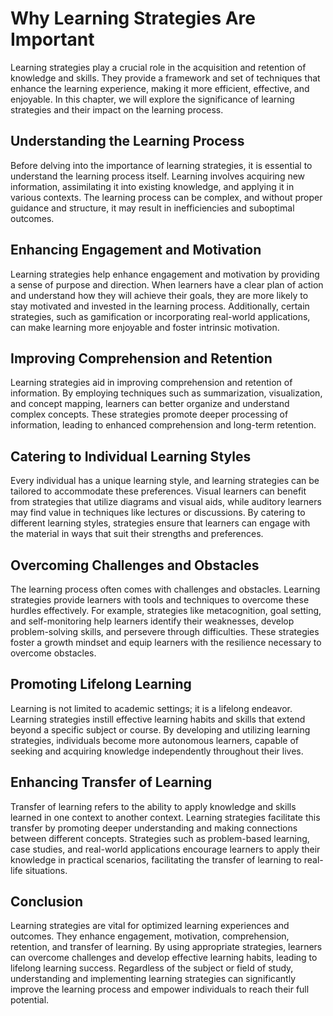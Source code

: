 Why Learning Strategies Are Important
==============================================

Learning strategies play a crucial role in the acquisition and retention of knowledge and skills. They provide a framework and set of techniques that enhance the learning experience, making it more efficient, effective, and enjoyable. In this chapter, we will explore the significance of learning strategies and their impact on the learning process.

Understanding the Learning Process
----------------------------------

Before delving into the importance of learning strategies, it is essential to understand the learning process itself. Learning involves acquiring new information, assimilating it into existing knowledge, and applying it in various contexts. The learning process can be complex, and without proper guidance and structure, it may result in inefficiencies and suboptimal outcomes.

Enhancing Engagement and Motivation
-----------------------------------

Learning strategies help enhance engagement and motivation by providing a sense of purpose and direction. When learners have a clear plan of action and understand how they will achieve their goals, they are more likely to stay motivated and invested in the learning process. Additionally, certain strategies, such as gamification or incorporating real-world applications, can make learning more enjoyable and foster intrinsic motivation.

Improving Comprehension and Retention
-------------------------------------

Learning strategies aid in improving comprehension and retention of information. By employing techniques such as summarization, visualization, and concept mapping, learners can better organize and understand complex concepts. These strategies promote deeper processing of information, leading to enhanced comprehension and long-term retention.

Catering to Individual Learning Styles
--------------------------------------

Every individual has a unique learning style, and learning strategies can be tailored to accommodate these preferences. Visual learners can benefit from strategies that utilize diagrams and visual aids, while auditory learners may find value in techniques like lectures or discussions. By catering to different learning styles, strategies ensure that learners can engage with the material in ways that suit their strengths and preferences.

Overcoming Challenges and Obstacles
-----------------------------------

The learning process often comes with challenges and obstacles. Learning strategies provide learners with tools and techniques to overcome these hurdles effectively. For example, strategies like metacognition, goal setting, and self-monitoring help learners identify their weaknesses, develop problem-solving skills, and persevere through difficulties. These strategies foster a growth mindset and equip learners with the resilience necessary to overcome obstacles.

Promoting Lifelong Learning
---------------------------

Learning is not limited to academic settings; it is a lifelong endeavor. Learning strategies instill effective learning habits and skills that extend beyond a specific subject or course. By developing and utilizing learning strategies, individuals become more autonomous learners, capable of seeking and acquiring knowledge independently throughout their lives.

Enhancing Transfer of Learning
------------------------------

Transfer of learning refers to the ability to apply knowledge and skills learned in one context to another context. Learning strategies facilitate this transfer by promoting deeper understanding and making connections between different concepts. Strategies such as problem-based learning, case studies, and real-world applications encourage learners to apply their knowledge in practical scenarios, facilitating the transfer of learning to real-life situations.

Conclusion
----------

Learning strategies are vital for optimized learning experiences and outcomes. They enhance engagement, motivation, comprehension, retention, and transfer of learning. By using appropriate strategies, learners can overcome challenges and develop effective learning habits, leading to lifelong learning success. Regardless of the subject or field of study, understanding and implementing learning strategies can significantly improve the learning process and empower individuals to reach their full potential.
